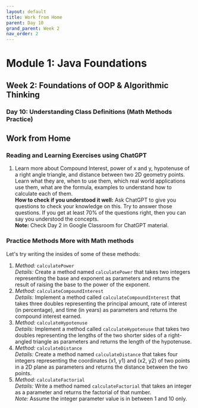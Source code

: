 ```yaml
---
layout: default
title: Work from Home
parent: Day 10
grand_parent: Week 2
nav_order: 2
---
```


# Module 1: Java Foundations
## Week 2: Foundations of OOP & Algorithmic Thinking
### Day 10: Understanding Class Definitions (Math Methods Practice)

## Work from Home
### Reading and Learning Exercises using ChatGPT

1. Learn more about Compound Interest, power of x and y, hypotenuse of a right angle triangle, and distance between two 2D geometry points. Learn what they are, when to use them, which real world applications use them, what are the formula, examples to understand how to calculate each of them.  
   **How to check if you understood it well:** Ask ChatGPT to give you questions to check your knowledge on this. Try to answer those questions. If you get at least 70% of the questions right, then you can say you understood the concepts.  
   **Note:** Check Day 2 in Google Classroom for ChatGPT material.

### Practice Methods More with Math methods

Let's try writing the insides of some of these methods:

1. *Method:* `calculatePower`  
   *Details:* Create a method named `calculatePower` that takes two integers representing the base and exponent as parameters and returns the result of raising the base to the power of the exponent.
2. *Method:* `calculateCompoundInterest`  
   *Details:* Implement a method called `calculateCompoundInterest` that takes three doubles representing the principal amount, rate of interest (in percentage), and time (in years) as parameters and returns the compound interest earned.
3. *Method:* `calculateHypotenuse`  
   *Details:* Implement a method called `calculateHypotenuse` that takes two doubles representing the lengths of the two shorter sides of a right-angled triangle as parameters and returns the length of the hypotenuse.
4. *Method:* `calculateDistance`  
   *Details:* Create a method named `calculateDistance` that takes four integers representing the coordinates (x1, y1) and (x2, y2) of two points in a 2D plane as parameters and returns the distance between the two points.
5. *Method:* `calculateFactorial`  
   *Details:* Write a method named `calculateFactorial` that takes an integer as a parameter and returns the factorial of that number.  
   *Note:* Assume the integer parameter value is in between 1 and 10 only.
   